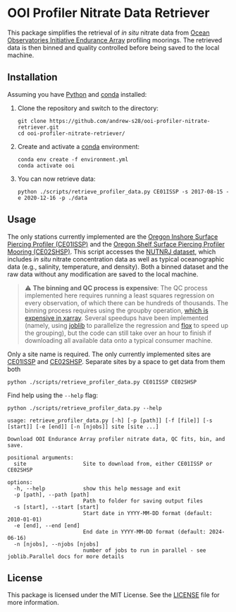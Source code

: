 # OOI Profiler Nitrate Data Retriever

This package simplifies the retrieval of *in situ* nitrate data from [Ocean Observatories Initiative Endurance Array](https://oceanobservatories.org/array/coastal-endurance/) profiling moorings. The retrieved data is then binned and quality controlled before being saved to the local machine.

## Installation

Assuming you have [Python](https://docs.python.org/3/) and [conda](https://conda.io/projects/conda/en/latest/index.html) installed:

1. Clone the repository and switch to the directory:
    ```
    git clone https://github.com/andrew-s28/ooi-profiler-nitrate-retriever.git
    cd ooi-profiler-nitrate-retriever/
    ```

2. Create and activate a [conda](https://conda.io/projects/conda/en/latest/index.html) environment:
    ```
    conda env create -f environment.yml
    conda activate ooi
    ```

3. You can now retrieve data:
    ```
    python ./scripts/retrieve_profiler_data.py CE01ISSP -s 2017-08-15 -e 2020-12-16 -p ./data
    ```

## Usage

The only stations currently implemented are the [Oregon Inshore Surface Piercing Profiler (CE01ISSP)](https://oceanobservatories.org/site/ce01issp/) and the [Oregon Shelf Surface Piercing Profiler Mooring (CE02SHSP)](https://oceanobservatories.org/site/ce02shsp/). This script accesses the [NUTNRJ dataset](https://oceanobservatories.org/instrument-series/nutnrj/), which includes *in situ* nitrate concentration data as well as typical oceanographic data (e.g., salinity, temperature, and density). Both a binned dataset and the raw data without any modification are saved to the local machine.

> :warning: **The binning and QC process is expensive**: The QC process implemented here requires running a least squares regression on every observation, of which there can be hundreds of thousands. The binning process requires using the groupby operation, [which is expensive in xarray](https://docs.xarray.dev/en/v2023.06.0/user-guide/dask.html#optimization-tips). Several speedups have been implemented (namely, using [joblib](https://joblib.readthedocs.io/en/stable/) to parallelize the regression and [flox](https://flox.readthedocs.io/en/latest/) to speed up the grouping), but the code can still take over an hour to finish if downloading all available data onto a typical consumer machine.

Only a site name is required. The only currently implemented sites are [CE01ISSP](https://oceanobservatories.org/site/ce01issp/) and [CE02SHSP](https://oceanobservatories.org/site/ce02shsp/). Separate sites by a space to get data from them both
```
python ./scripts/retrieve_profiler_data.py CE01ISSP CE02SHSP
```

Find help using the `--help` flag:
```
python ./scripts/retrieve_profiler_data.py --help
```
```
usage: retrieve_profiler_data.py [-h] [-p [path]] [-f [file]] [-s [start]] [-e [end]] [-n [njobs]] site [site ...]

Download OOI Endurance Array profiler nitrate data, QC fits, bin, and save.

positional arguments:
  site                  Site to download from, either CE01ISSP or CE02SHSP

options:
  -h, --help            show this help message and exit
  -p [path], --path [path]
                        Path to folder for saving output files
  -s [start], --start [start]
                        Start date in YYYY-MM-DD format (default: 2010-01-01)
  -e [end], --end [end]
                        End date in YYYY-MM-DD format (default: 2024-06-16)
  -n [njobs], --njobs [njobs]
                        number of jobs to run in parallel - see joblib.Parallel docs for more details
```

## License

This package is licensed under the MIT License. See the [LICENSE](LICENSE) file for more information.

